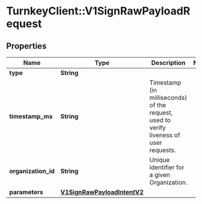 # TurnkeyClient::V1SignRawPayloadRequest

## Properties
Name | Type | Description | Notes
------------ | ------------- | ------------- | -------------
**type** | **String** |  | 
**timestamp_ms** | **String** | Timestamp (in milliseconds) of the request, used to verify liveness of user requests. | 
**organization_id** | **String** | Unique identifier for a given Organization. | 
**parameters** | [**V1SignRawPayloadIntentV2**](V1SignRawPayloadIntentV2.md) |  | 


